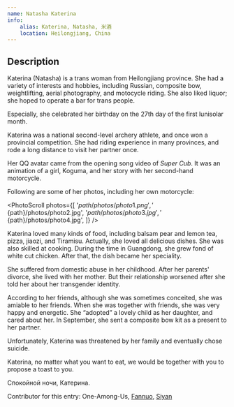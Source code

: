 ```yaml
---
name: Natasha Katerina
info:
    alias: Katerina, Natasha, 米酒
    location: Heilongjiang, China
---
```


## Description

Katerina (Natasha) is a trans woman from Heilongjiang province. She had a variety of interests and hobbies, including Russian, composite bow, weightlifting, aerial photography, and motocycle riding.
She also liked liquor; she hoped to operate a bar for trans people.

Especially, she celebrated her birthday on the 27th day of the first lunisolar month.

Katerina was a national second-level archery athlete, and once won a provincial competition.
She had riding experience in many provinces, and rode a long distance to visit her partner once.

Her QQ avatar came from the opening song video of *Super Cub*. It was an animation of a girl, Koguma, and her story with her second-hand motorcycle.

Following are some of her photos, including her own motorcycle:

<PhotoScroll photos={[
    '${path}/photos/photo1.png',
    '${path}/photos/photo2.jpg',
    '${path}/photos/photo3.jpg',
    '${path}/photos/photo4.jpg',
]} />

Katerina loved many kinds of food, including balsam pear and lemon tea, pizza, jiaozi, and Tiramisu.
Actually, she loved all delicious dishes.
She was also skilled at cooking.
During the time in Guangdong, she grew fond of white cut chicken.
After that, the dish became her speciality.

She suffered from domestic abuse in her childhood.
After her parents' divorce, she lived with her mother.
But their relationship worsened after she told her about her transgender identity.

According to her friends, although she was sometimes conceited, she was amiable to her friends.
When she was together with friends, she was very happy and energetic.
She “adopted” a lovely child as her daughter, and cared about her.
In September, she sent a composite bow kit as a present to her partner.

Unfortunately, Katerina was threatened by her family and eventually chose suicide.

Katerina, no matter what you want to eat, we would be together with you to propose a toast to you.

Спокойной ночи, Катерина.

Contributor for this entry: One-Among-Us, [Fannuo](https://twitter.com/VabfTvxPyfhtXgL), [Siyan](https://twitter.com/siyan_MTF)
